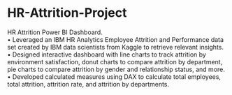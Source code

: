 # HR-Attrition-Project
HR Attrition Power BI Dashboard.
<BR>
• Leveraged an IBM HR Analytics Employee Attrition and Performance data set created by IBM data scientists from
Kaggle to retrieve relevant insights.
<BR>
• Designed interactive dashboard with line charts to track attrition by environment satisfaction, donut charts to compare
attrition by department, pie charts to compare attrition by gender and relationship status, and more.
<BR>
• Developed calculated measures using DAX to calculate total employees, total attrition, attrition rate, and attrition by
departments.
